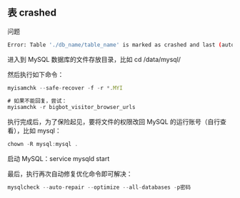 ## 表 crashed

问题

```bash
Error: Table './db_name/table_name' is marked as crashed and last (automatic?) repair failed
```

进入到 MySQL 数据库的文件存放目录，比如 cd /data/mysql/

然后执行如下命令：

```javascript
myisamchk --safe-recover -f -r *.MYI

# 如果不能回复，尝试：
myisamchk -r bigbot_visitor_browser_urls
```

执行完成后，为了保险起见，要将文件的权限改回 MySQL 的运行账号（自行查看），比如 mysql：

```javascript
chown -R mysql:mysql .
```

启动 MySQL：service mysqld start

最后，执行再次自动修复优化命令即可解决：

```javascript
mysqlcheck --auto-repair --optimize --all-databases -p密码
```
